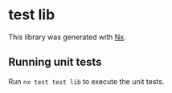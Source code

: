 # test lib

This library was generated with [Nx](https://nx.dev).

## Running unit tests

Run `nx test test lib` to execute the unit tests.
